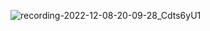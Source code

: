 
![recording-2022-12-08-20-09-28_Cdts6yU1](https://user-images.githubusercontent.com/110312903/206588397-ab59f847-96ea-46bb-ac76-73b090f6331b.gif)
